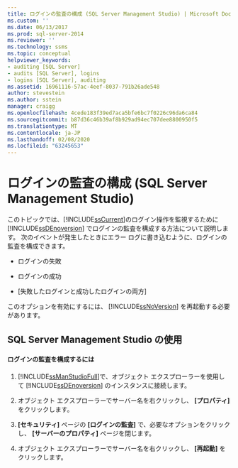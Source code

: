```yaml
---
title: ログインの監査の構成 (SQL Server Management Studio) | Microsoft Docs
ms.custom: ''
ms.date: 06/13/2017
ms.prod: sql-server-2014
ms.reviewer: ''
ms.technology: ssms
ms.topic: conceptual
helpviewer_keywords:
- auditing [SQL Server]
- audits [SQL Server], logins
- logins [SQL Server], auditing
ms.assetid: 16961116-57ac-4eef-8037-791b26ade548
author: stevestein
ms.author: sstein
manager: craigg
ms.openlocfilehash: 4cede183f39ed7aca5bfe6bc7f0226c96da6ca84
ms.sourcegitcommit: b87d36c46b39af8b929ad94ec707dee8800950f5
ms.translationtype: MT
ms.contentlocale: ja-JP
ms.lasthandoff: 02/08/2020
ms.locfileid: "63245653"
---
```

# <a name="configure-login-auditing-sql-server-management-studio"></a>ログインの監査の構成 (SQL Server Management Studio)
  このトピックでは、[!INCLUDE[ssCurrent](../includes/sscurrent-md.md)]のログイン操作を監視するために [!INCLUDE[ssDEnoversion](../includes/ssdenoversion-md.md)] でログインの監査を構成する方法について説明します。 次のイベントが発生したときにエラー ログに書き込むように、ログインの監査を構成できます。  
  
-   ログインの失敗  
  
-   ログインの成功  
  
-   [失敗したログインと成功したログインの両方]  
  
 このオプションを有効にするには、 [!INCLUDE[ssNoVersion](../includes/ssnoversion-md.md)] を再起動する必要があります。  
  
##  <a name="SSMSProcedure"></a> SQL Server Management Studio の使用  
  
#### <a name="to-configure-login-auditing"></a>ログインの監査を構成するには  
  
1.  [!INCLUDE[ssManStudioFull](../includes/ssmanstudiofull-md.md)]で、オブジェクト エクスプローラーを使用して [!INCLUDE[ssDEnoversion](../includes/ssdenoversion-md.md)] のインスタンスに接続します。  
  
2.  オブジェクト エクスプローラーでサーバー名を右クリックし、 **[プロパティ]** をクリックします。  
  
3.  **[セキュリティ]** ページの **[ログインの監査]** で、必要なオプションをクリックし、 **[サーバーのプロパティ]** ページを閉じます。  
  
4.  オブジェクト エクスプローラーでサーバー名を右クリックし、 **[再起動]** をクリックします。  
  
  
